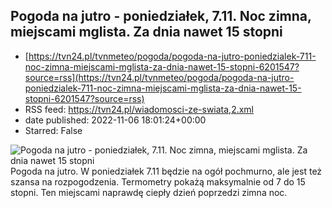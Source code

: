 ## Pogoda na jutro - poniedziałek, 7.11. Noc zimna, miejscami mglista. Za dnia nawet 15 stopni
 - [https://tvn24.pl/tvnmeteo/pogoda/pogoda-na-jutro-poniedzialek-711-noc-zimna-miejscami-mglista-za-dnia-nawet-15-stopni-6201547?source=rss](https://tvn24.pl/tvnmeteo/pogoda/pogoda-na-jutro-poniedzialek-711-noc-zimna-miejscami-mglista-za-dnia-nawet-15-stopni-6201547?source=rss)
 - RSS feed: https://tvn24.pl/wiadomosci-ze-swiata,2.xml
 - date published: 2022-11-06 18:01:24+00:00
 - Starred: False

<img alt="Pogoda na jutro - poniedziałek, 7.11. Noc zimna, miejscami mglista. Za dnia nawet 15 stopni" src="https://tvn24.pl/najnowsze/cdn-zdjecie-celnzv-mglista-jesienna-noc-6151205/alternates/LANDSCAPE_1280" />
    Pogoda na jutro. W poniedziałek 7.11 będzie na ogół pochmurno, ale jest też szansa na rozpogodzenia. Termometry pokażą maksymalnie od 7 do 15 stopni. Ten miejscami naprawdę ciepły dzień poprzedzi zimna noc.
